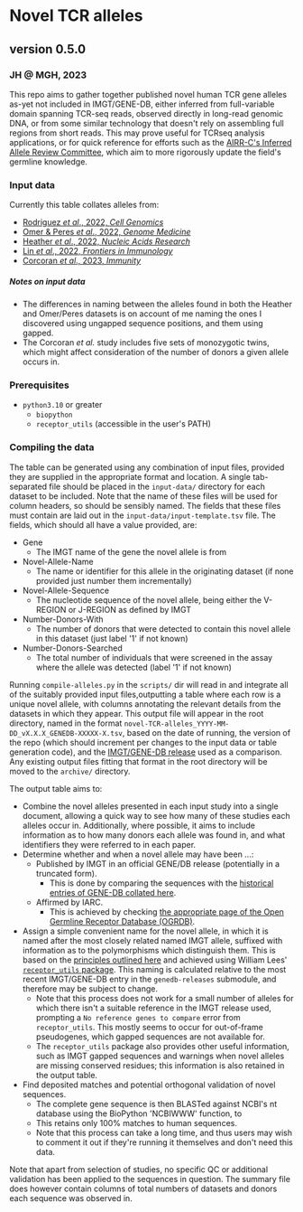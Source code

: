 # Novel TCR alleles
## version 0.5.0 
### JH @ MGH, 2023

This repo aims to gather together published novel human TCR gene alleles as-yet not included in IMGT/GENE-DB, either inferred from full-variable domain spanning TCR-seq reads, observed directly in long-read genomic DNA, or from some similar technology that doesn't rely on assembling full regions from short reads. This may prove useful for TCRseq analysis applications, or for quick reference for efforts such as the [AIRR-C's Inferred Allele Review Committee](https://www.antibodysociety.org/the-airr-community/airr-subcomittees/inferred-allele-review-committee-iarc/), which aim to more rigorously update the field's germline knowledge.

### Input data

Currently this table collates alleles from:

* [Rodriguez *et al*., 2022, *Cell Genomics*](https://doi.org/10.1016/j.xgen.2022.100228)
* [Omer & Peres *et al*., 2022, *Genome Medicine*](https://doi.org/10.1186/s13073-021-01008-4)
* [Heather *et al*., 2022, *Nucleic Acids Research*](https://doi.org/10.1093/nar/gkac190)
* [Lin *et al*., 2022, *Frontiers in Immunology*](https://doi.org/10.3389/fimmu.2022.922513)
* [Corcoran *et al*., 2023, *Immunity*](https://doi.org/10.1016/j.immuni.2023.01.026)

##### Notes on input data

* The differences in naming between the alleles found in both the Heather and Omer/Peres datasets is on account of me naming the ones I discovered using ungapped sequence positions, and them using gapped.
* The Corcoran *et al.* study includes five sets of monozygotic twins, which might affect consideration of the number of donors a given allele occurs in.  

### Prerequisites

* `python3.10` or greater
  * `biopython`
  * `receptor_utils` (accessible in the user's PATH)

### Compiling the data

The table can be generated using any combination of input files, provided they are supplied in the appropriate format and location. A single tab-separated file should be placed in the `input-data/` directory for each dataset to be included. Note that the name of these files will be used for column headers, so should be sensibly named. The fields that these files must contain are laid out in the `input-data/input-template.tsv` file. The fields, which should all have a value provided, are:

* Gene
  * The IMGT name of the gene the novel allele is from
* Novel-Allele-Name
  * The name or identifier for this allele in the originating dataset (if none provided just number them incrementally)
* Novel-Allele-Sequence
  * The nucleotide sequence of the novel allele, being either the V-REGION or J-REGION as defined by IMGT
* Number-Donors-With
  * The number of donors that were detected to contain this novel allele in this dataset (just label '1' if not known)
* Number-Donors-Searched
  * The total number of individuals that were screened in the assay where the allele was detected (label '1' if not known)


Running `compile-alleles.py` in the `scripts/` dir will read in and integrate all of the suitably provided input files,outputting a table where each row is a unique novel allele, with columns annotating the relevant details from the datasets in which they appear. This output file will appear in the root directory, named in the format `novel-TCR-alleles_YYYY-MM-DD_vX.X.X_GENEDB-XXXXX-X.tsv`, based on the date of running, the version of the repo (which should increment per changes to the input data or table generation code), and the [IMGT/GENE-DB release](https://www.imgt.org/download/GENE-DB/) used as a comparison. Any existing output files fitting that format in the root directory will be moved to the `archive/` directory. 

The output table aims to:
* Combine the novel alleles presented in each input study into a single document, allowing a quick way to see how many of these studies each alleles occur in. Additionally, where possible, it aims to include information as to how many donors each allele was found in, and what identifiers they were referred to in each paper.
* Determine whether and when a novel allele may have been ...:
  * Published by IMGT in an official GENE/DB release (potentially in a truncated form). 
    * This is done by comparing the sequences with the [historical entries of GENE-DB collated here](https://github.com/JamieHeather/genedb-releases).
  * Affirmed by IARC.
    * This is achieved by checking [the appropriate page of the Open Germline Receptor Database (OGRDB)](https://ogrdb.airr-community.org/sequences/Human_TCR). 
* Assign a simple convenient name for the novel allele, in which it is named after the most closely related named IMGT allele, suffixed with information as to the polymorphisms which distinguish them. This is based on the [principles outlined here](https://wordpress.vdjbase.org/index.php/vdjbase_help/airr-seq-data-allele-names/) and achieved using William Lees' [`receptor_utils` package](https://williamdlees.github.io/receptor_utils/_build/html/index.html). This naming is calculated relative to the most recent IMGT/GENE-DB entry in the `genedb-releases` submodule, and therefore may be subject to change.
  * Note that this process does not work for a small number of alleles for which there isn't a suitable reference in the IMGT release used, prompting a `No reference genes to compare` error from `receptor_utils`. This mostly seems to occur for out-of-frame pseudogenes, which gapped sequences are not available for.
  * The `receptor_utils` package also provides other useful information, such as IMGT gapped sequences and warnings when novel alleles are missing conserved residues; this information is also retained in the output table.
* Find deposited matches and potential orthogonal validation of novel sequences.
  * The complete gene sequence is then BLASTed against NCBI's nt database using the BioPython 'NCBIWWW' function, to 
  * This retains only 100% matches to human sequences.
  * Note that this process can take a long time, and thus users may wish to comment it out if they're running it themselves and don't need this data.

Note that apart from selection of studies, no specific QC or additional validation has been applied to the sequences in question. The summary file does however contain columns of total numbers of datasets and donors each sequence was observed in.

